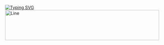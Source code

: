 <a href="https://git.io/typing-svg"><img src="https://readme-typing-svg.demolab.com?font=Fira+Code&duration=1500&pause=700&color=2D9ECF&background=1B5CEF00&center=true&vCenter=true&width=455&height=70&lines=Task-Lister+in+differents+language;By%3A+Gabriel+Silva+87" alt="Typing SVG" /></a><img src="https://pa1.aminoapps.com/8009/104f1399debe36ba23afd07e3752f33260dc73abr1-480-270_hq.gif" alt="Line" width="500" height="100">
